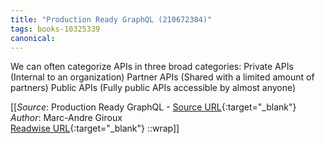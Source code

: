 ```yaml
---
title: "Production Ready GraphQL (210672384)"
tags: books-10325339
canonical: 
---
```


We can often categorize APIs in three broad categories:
Private APIs (Internal to an organization)
Partner APIs (Shared with a limited amount of partners)
Public APIs (Fully public APIs accessible by almost anyone)


[[_Source_: Production Ready GraphQL - [Source URL](){:target="_blank"}<br>
_Author_: Marc-Andre Giroux<br>
[Readwise URL](https://readwise.io/open/210672384){:target="_blank"}
::wrap]]